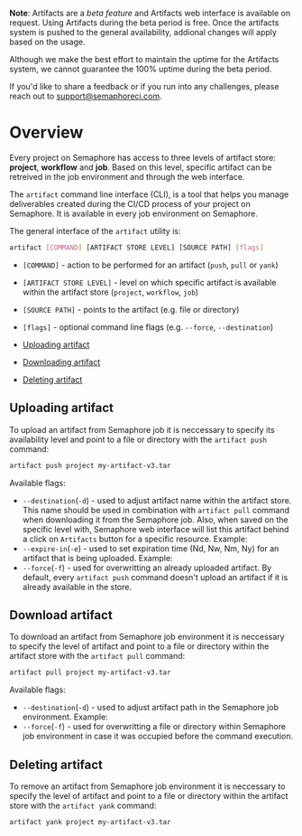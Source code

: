 __Note__: Artifacts are a *beta feature* and Artifacts web interface is available on request.
Using Artifacts during the beta period is free.
Once the artifacts system is pushed to the general availability,
addional changes will apply based on the usage.

Although we make the best effort to maintain the uptime for the Artifacts system,
we cannot guarantee the 100% uptime during the beta period.

If you'd like to share a feedback or if you run into any challenges,
please reach out to support@semaphoreci.com.

# Overview

Every project on Semaphore has access to three levels of artifact store:
**project**, **workflow** and **job**.
Based on this level, specific artifact can be retreived in the job environment and
through the web interface.

The `artifact` command line interface (CLI), is a tool that helps you manage
deliverables created during the CI/CD process of your project on Semaphore.
It is available in every job environment on Semaphore.

The general interface of the `artifact` utility is:

```bash
artifact [COMMAND] [ARTIFACT STORE LEVEL] [SOURCE PATH] [flags]
```

- `[COMMAND]` - action to be performed for an artifact (`push`, `pull` or `yank`)
- `[ARTIFACT STORE LEVEL]` - level on which specific artifact is available within the artifact store (`project`, `workflow`, `job`)
- `[SOURCE PATH]` - points to the artifact (e.g. file or directory)
- `[flags]` - optional command line flags (e.g. `--force`, `--destination`)

- [Uploading artifact](#uploading-artifact)
- [Downloading artifact](#downloading-artifact)
- [Deleting artifact](#deleting-artifact)

## Uploading artifact

To upload an artifact from Semaphore job it is neccessary to specify
its availability level and point to a file or directory
with the `artifact push` command:

```sh
artifact push project my-artifact-v3.tar
```

Available flags:

- `--destination`(`-d`) - used to adjust artifact name within the artifact store.
This name should be used in combination with `artifact pull` command when downloading it
from the Semaphore job. Also, when saved on the specific level with,
Semaphore web interface will list this artifact
behind a click on `Artifacts` button for a specific resource. Example:
- `--expire-in`(`-e`) - used to set expiration time (Nd, Nw, Nm, Ny) for an artifact that is being uploaded.
Example:
- `--force`(`-f`) - used for overwritting an already uploaded artifact. By default, every `artifact push` command doesn't upload an artifact if it is already available in the store.

## Download artifact

To download an artifact from Semaphore job environment it is neccessary to specify
the level of artifact and point to a file or directory within the artifact store
with the `artifact pull` command:

```sh
artifact pull project my-artifact-v3.tar
```

Available flags:

- `--destination`(`-d`) - used to adjust artifact path in the Semaphore job environment.
Example:
- `--force`(`-f`) - used for overwritting a file or directory within Semaphore job environment in case it was occupied before the command execution.

## Deleting artifact

To remove an artifact from Semaphore job environment it is neccessary to specify
the level of artifact and point to a file or directory within the artifact store
with the `artifact yank` command:

```sh
artifact yank project my-artifact-v3.tar
```
